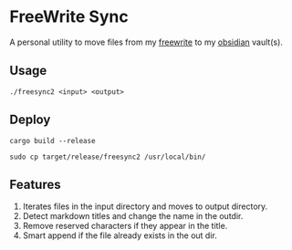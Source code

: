 # FreeWrite Sync

A personal utility to move files from my [freewrite](https://getfreewrite.com) to my [obsidian](https://obsidian.md) vault(s).

## Usage
```
./freesync2 <input> <output>
```

## Deploy
```
cargo build --release
```

```
sudo cp target/release/freesync2 /usr/local/bin/
```

## Features
1. Iterates files in the input directory and moves to output directory.
2. Detect markdown titles and change the name in the outdir.
3. Remove reserved characters if they appear in the title.
4. Smart append if the file already exists in the out dir.